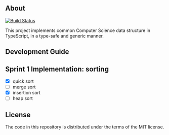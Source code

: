 ## About
[![Build Status](https://travis-ci.org/DengYiping/typescript-algorithms.svg?branch=master)](https://travis-ci.org/DengYiping/typescript-algorithms)


This project implements common Computer Science data structure in TypeScript, in a type-safe and generic manner.

## Development Guide
## Sprint 1 Implementation: sorting
- [x] quick sort
- [ ] merge sort
- [x] insertion sort
- [ ] heap sort
## License
The code in this repository is distributed under the terms of the MIT license.
